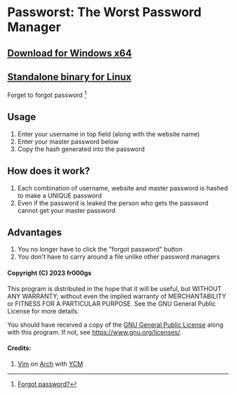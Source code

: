 # Passworst: The Worst Password Manager

## [Download for Windows x64](https://github.com/fr000gs/passworst/releases/latest/download/passrust.exe)

## [Standalone binary for Linux](https://github.com/fr000gs/passworst/releases/latest/download/passrust)

Forget to forgot password [^1]

## Usage

1. Enter your username in top field (along with the website name)
2. Enter your master password below
3. Copy the hash generated into the password

## How does it work?

1. Each combination of username, website and master password is hashed to make a UNIQUE password
2. Even if the password is leaked the person who gets the password cannot get your master password

## Advantages

1. You no longer have to click the "forgot password" button
2. You don't have to carry around a file unlike other password managers

#### Copyright (C) 2023 fr000gs

This program is distributed in the hope that it will be useful,
but WITHOUT ANY WARRANTY; without even the implied warranty of
MERCHANTABILITY or FITNESS FOR A PARTICULAR PURPOSE.  See the
GNU General Public License for more details.

You should have received a copy of the [GNU General Public License](https://www.gnu.org/licenses/gpl.html)
along with this program.  If not, see <https://www.gnu.org/licenses/>.

#### Credits: 
1. [Vim](www.vim.org) on [Arch](archlinux.org) with [YCM](https://github.com/ycm-core/YouCompleteMe)

[^1]: [Forgot password?](releases)

